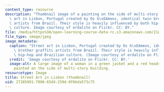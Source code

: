 ```yaml
---
content_type: resource
description: "Thumbnail image of a painting on the side of multi-story building. Street\
  \ art in Lisbon, Portugal created by Os G\xEAmeos, identical twin brother graffiti\
  \ artists from Brazil. Their style is heavily influenced by both hip-hop and Brazilian\
  \ culture. Image courtesy of erdalito on Flickr. CC: BY."
file: /media/https%3A/open-learning-course-data-rc.s3.amazonaws.com/21g-820-portuguese-advanced-conversation-and-composition-fall-2014/27285991709665d4259d0f6bda573c75_21g-820f14-th.jpg
file_type: image/jpeg
image_metadata:
  caption: "Street art in Lisbon, Portugal created by Os G\xEAmeos, identical twin\
    \ brother graffiti artists from Brazil. Their style is heavily influenced by both\
    \ hip-hop and Brazilian culture. (Image courtesy of erdalito on Flickr. CC: BY.)"
  credit: 'Image courtesy of erdalito on Flickr. CC: BY.'
  image-alt: A large image of a woman in a green jacket and a red headscarf has been
    painted on the side of multi-story building.
resourcetype: Image
title: Street Art in Lisbon (thumbnail)
uid: 27285991-7096-65d4-259d-0f6bda573c75
---
```

